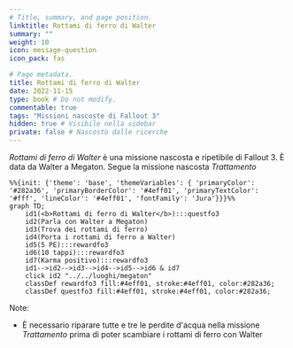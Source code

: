 ```yaml
---
# Title, summary, and page position.
linktitle: Rottami di ferro di Walter
summary: ""
weight: 10
icon: message-question
icon_pack: fas

# Page metadata.
title: Rottami di ferro di Walter
date: 2022-11-15
type: book # Do not modify.
commentable: true
tags: "Missioni nascoste di Fallout 3"
hidden: true # Visibile nella sidebar
private: false # Nascosto dalle ricerche
---
```


*Rottami di ferro di Walter* è una missione nascosta e ripetibile di Fallout 3. È data da Walter a Megaton. Segue la missione nascosta *Trattamento*



```mermaid
%%{init: {'theme': 'base', 'themeVariables': { 'primaryColor': '#282a36', 'primaryBorderColor': '#4eff01', 'primaryTextColor': '#fff', 'lineColor': '#4eff01', 'fontFamily': 'Jura'}}}%%
graph TD;
    id1(<b>Rottami di ferro di Walter</b>):::questfo3
    id2(Parla con Walter a Megaton)
    id3(Trova dei rottami di ferro)
    id4(Porta i rottami di ferro a Walter)
    id5(5 PE):::rewardfo3
    id6(10 tappi):::rewardfo3
    id7(Karma positivo):::rewardfo3
    id1-->id2-->id3-->id4-->id5-->id6 & id7
    click id2 "../../luoghi/megaton"
    classDef rewardfo3 fill:#4eff01, stroke:#4eff01, color:#282a36;
    classDef questfo3 fill:#4eff01, stroke:#4eff01, color:#282a36;
```

Note:
- È necessario riparare tutte e tre le perdite d'acqua nella missione *Trattamento* prima di poter scambiare i rottami di ferro con Walter